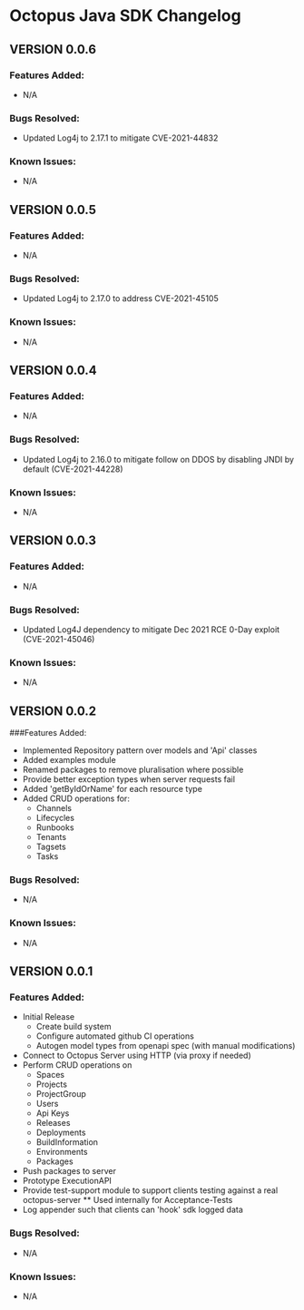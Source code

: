 # Octopus Java SDK Changelog


## VERSION 0.0.6
### Features Added:
* N/A

### Bugs Resolved:
* Updated Log4j to 2.17.1 to mitigate CVE-2021-44832

### Known Issues:
* N/A

## VERSION 0.0.5
### Features Added:
* N/A

### Bugs Resolved:
* Updated Log4j to 2.17.0 to address CVE-2021-45105

### Known Issues:
* N/A

## VERSION 0.0.4
### Features Added:
* N/A

### Bugs Resolved:
* Updated Log4j to 2.16.0 to mitigate follow on DDOS by disabling JNDI by default (CVE-2021-44228)

### Known Issues:
* N/A

## VERSION 0.0.3
### Features Added:
* N/A

### Bugs Resolved:
* Updated Log4J dependency to mitigate Dec 2021 RCE 0-Day exploit (CVE-2021-45046)

### Known Issues:
* N/A

## VERSION 0.0.2
###Features Added:
* Implemented Repository pattern over models and 'Api' classes
* Added examples module
* Renamed packages to remove pluralisation where possible
* Provide better exception types when server requests fail
* Added 'getByIdOrName' for each resource type
* Added CRUD operations for:
  * Channels
  * Lifecycles 
  * Runbooks 
  * Tenants 
  * Tagsets
  * Tasks

### Bugs Resolved:
* N/A

### Known Issues:
* N/A

## VERSION 0.0.1
### Features Added:
* Initial Release
  * Create build system
  * Configure automated github CI operations
  * Autogen model types from openapi spec (with manual modifications)
* Connect to Octopus Server using HTTP (via proxy if needed)
* Perform CRUD operations on
  * Spaces
  * Projects
  * ProjectGroup
  * Users
  * Api Keys
  * Releases
  * Deployments
  * BuildInformation
  * Environments
  * Packages
* Push packages to server
* Prototype ExecutionAPI
* Provide test-support module to support clients testing against a real octopus-server
** Used internally for Acceptance-Tests
* Log appender such that clients can 'hook' sdk logged data

### Bugs Resolved:
* N/A

### Known Issues:
* N/A

